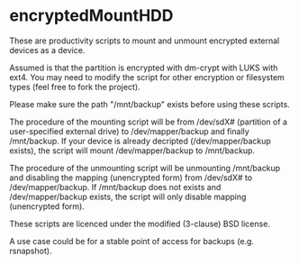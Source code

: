 encryptedMountHDD
=================

These are productivity scripts to mount and unmount encrypted external devices as a device.

Assumed is that the partition is encrypted with dm-crypt with LUKS with ext4. You may need to modify the script for 
other 
encryption or filesystem types (feel free to fork the project).

Please make sure the path "/mnt/backup" exists before using these scripts.

The procedure of the mounting script will be from /dev/sdX# (partition of a user-specified external drive) to 
/dev/mapper/backup and finally /mnt/backup. If your device is already decripted (/dev/mapper/backup exists), the 
script will mount /dev/mapper/backup to /mnt/backup.

The procedure of the unmounting script will be unmounting /mnt/backup and disabling the mapping (unencrypted form) 
from 
/dev/sdX# to 
/dev/mapper/backup. If /mnt/backup does not exists and /dev/mapper/backup exists, the script will only disable mapping 
(unencrypted form).

These scripts are licenced under the modified (3-clause) BSD license.

A use case could be for a stable point of access for backups (e.g. rsnapshot).
